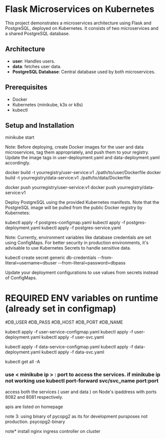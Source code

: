 # Flask Microservices on Kubernetes

This project demonstrates a microservices architecture using Flask and PostgreSQL, deployed on Kubernetes. It consists of two microservices and a shared PostgreSQL database.

## Architecture

- **user**: Handles users.
- **data**: fetches user data.
- **PostgreSQL Database**: Central database used by both microservices.

## Prerequisites

- Docker
- Kubernetes (minikube, k3s or k8s)
- kubectl

## Setup and Installation

minikube start

Note: Before deploying, create Docker images for the user and data microservices, tag them appropriately, and push them to your registry. Update the image tags in user-deployment.yaml and data-deployment.yaml accordingly.

docker build -t yourregistry/user-service:v1 ./path/to/user/Dockerfile
docker build -t yourregistry/data-service:v1 ./path/to/data/Dockerfile

docker push yourregistry/user-service:v1
docker push yourregistry/data-service:v1

Deploy PostgreSQL using the provided Kubernetes manifests. Note that the PostgreSQL image will be pulled from the public Docker registry by Kubernetes:

kubectl apply -f postgres-configmap.yaml
kubectl apply -f postgres-deployment.yaml
kubectl apply -f postgres-service.yaml

Note: Currently, environment variables like database credentials are set using ConfigMaps. For better security in production environments, it's advisable to use Kubernetes Secrets to handle sensitive data.

kubectl create secret generic db-credentials --from-literal=username=dbuser --from-literal=password=dbpass

Update your deployment configurations to use values from secrets instead of ConfigMaps.

# REQUIRED ENV variables on runtime (already set in configmap)
#DB_USER
#DB_PASS
#DB_HOST
#DB_PORT
#DB_NAME

kubectl apply -f user-service-configmap.yaml
kubectl apply -f user-deployment.yaml
kubectl apply -f user-svc.yaml

kubectl apply -f data-service-configmap.yaml
kubectl apply -f data-deployment.yaml
kubectl apply -f data-svc.yaml

kubectl get all -A

### use < minikube ip > : port to access the services. if minikube ip not working use kubectl port-forward svc/svc_name port:port

access both the services ( user and data ) on Node's ipaddress with ports 8082 and 8081 respectively.

apis are listed on homepage

note 3: using binary of pycopg2 as its for development pursposes not production. psycopg2-binary

note* install nginx ingress controller on cluster 
